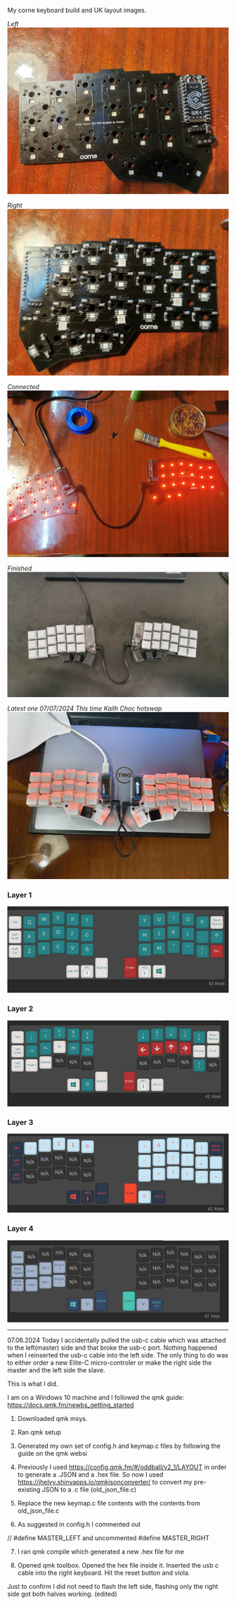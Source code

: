 My corne keyboard build and UK layout images.

*Left*
![some image](images/img1.jpg)


*Right*
![some image](images/img2.jpg)


*Connected*
![some image](images/img3.jpg)


*Finished*
![some image](images/img4.jpg)

*Latest one 07/07/2024*
*This time Kailh Choc hotswap*
![some image](images/img5.jpg)

### Layer 1
![s](images/Layer1.PNG)

### Layer 2
![s](images/Layer2.PNG)

### Layer 3
![s](images/Layer3.PNG)

### Layer 4
![s](images/Layer4.PNG)

---------------------------------------
07.06.2024
Today I accidentally pulled the usb-c cable which was attached to the left(master) side and that broke the usb-c port. Nothing happened when I reinserted the usb-c cable into the left side. The only thing to do was to either order a new Elite-C micro-controler or make the right side the master and the left side the slave.

This is what I did.

I am on a Windows 10 machine and I followed the qmk guide: https://docs.qmk.fm/newbs_getting_started


1. Downloaded qmk msys.

2. Ran qmk setup

3. Generated my own set of config.h and keymap.c files by following the guide on the qmk websi

4. Previously I used https://config.qmk.fm/#/oddball/v2_1/LAYOUT in order to generate a .JSON and a .hex file. So now I used https://jhelvy.shinyapps.io/qmkjsonconverter/ to convert my pre-existing JSON to a .c file (old_json_file.c)

5. Replace the new keymap.c file contents with the contents from old_json_file.c

6. As suggested in config.h I commented out

// #define MASTER_LEFT
and uncommented 
#define MASTER_RIGHT

7. I ran qmk compile which generated a new .hex file for me

8. Opened qmk toolbox. Opened the hex file inside it. Inserted the usb c cable into the right keyboard. Hit the reset button and viola.

Just to confirm I did not need to flash the left side, flashing only the right side got both halves working. (edited)
